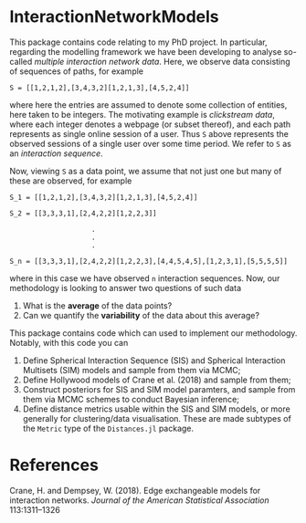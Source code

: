 # InteractionNetworkModels

This package contains code relating to my PhD project. In particular, regarding the modelling framework we have been developing to analyse so-called *multiple interaction network data*. Here, we observe data consisting of sequences of paths, for example
```
S = [[1,2,1,2],[3,4,3,2][1,2,1,3],[4,5,2,4]]
```
where here the entries are assumed to denote some collection of entities, here taken to be integers. The motivating example is *clickstream data*, where each integer denotes a webpage (or subset thereof), and each path represents as single online session of a user. Thus `S` above represents the observed sessions of a single user over some time period. We refer to `S` as an *interaction sequence*.

Now, viewing `S` as a data point, we assume that not just one but many of these are observed, for example 

```
S_1 = [[1,2,1,2],[3,4,3,2][1,2,1,3],[4,5,2,4]]

S_2 = [[3,3,3,1],[2,4,2,2][1,2,2,3]]

                    .
                    .
                    .

S_n = [[3,3,3,1],[2,4,2,2][1,2,2,3],[4,4,5,4,5],[1,2,3,1],[5,5,5,5]]
```
where in this case we have observed `n` interaction sequences. Now, our methodology is looking to answer two questions of such data 
1. What is the **average** of the data points?
2. Can we quantify the **variability** of the data about this average?

This package contains code which can used to implement our methodology. Notably, with this code you can
1. Define Spherical Interaction Sequence (SIS) and Spherical Interaction Multisets (SIM) models and sample from them via MCMC;
2. Define Hollywood models of Crane et al. (2018) and sample from them;
3. Construct posteriors for SIS and SIM model paramters, and sample from them via MCMC schemes to conduct Bayesian inference;
4. Define distance metrics usable within the SIS and SIM models, or more generally for clustering/data visualisation. These are made subtypes of the `Metric` type of the `Distances.jl` package.


# References 
Crane, H. and Dempsey, W. (2018).  Edge exchangeable models for interaction networks. *Journal of the American Statistical Association* 113:1311–1326

<!-- ## Installation Note

This package contains `PythonOT.jl` in its dependencies, which itself calls python code (specifically, the Python Optimal Transport (POT) library). Thus one will clearly need a Python installation for this package to work. Thankfully, `PythonOT.jl` will sort this for you, installing python in a Julia-specific folder by making use of the `Conda.jl` package. However, the `Conda.jl` package defaults to python version 3.9, and at the moment of writing this led to issues. If this is the case for you then a solution is to specify `Conda.jl` to use Python 3.8, the approach of which we now outline. 

For now, you can do the following in your root Julia enviroment. If you have never installed `Conda.jl` then you can skip the next comment a move to the steps bellow. If you *have* installed `Conda.jl` before then call `Pkg.rm("Conda")` to remove it and follow this with `Pkg.gc()`. Now, do the following 
1. In Julia REPL run `ENV["CONDA_JL_VERSION"]="3.8"` 
2. Install `PyCall.jl` via `Pkg.add("PyCall")`
3. Install `Conda.jl` via `Pkg.add("Conda")`
4. Build `PyCall` via `Pkg.build("PyCall")`

When we did these steps above the package seemd to install fine.  -->

<!-- ## Data Structures

We represent a path with a vector of `Int` or `String` values. That is, if `x` is to store a path then we can have 
1. `x::Vector{Int}` - when we denote vertices with integers
2. `x::Vector{String}` - when we denote vertices with characters  

for example we might have `x=[1,2,1,2]` or `x=["a", "b", "a", "b"]`. 

We then represent an interaction sequence with vector of vectors of `Int` or `String`, that is, if `S` denotes our interaction sequence, we can have 
1. `S::Vector{Vector{Int}}`
2. `S::Vector{Vector{String}}`

for example, we might have `S = [[1,2], [3,4,1], [5,1,2]]` or `S = [["a", "b", "a"], ["c", "d"], ["a", "b", "c","a"]]`.

For readability we define the following aliases 
1. `Path{T} = Vector{T}` for `T = Int` and `T=String`
2. `InteractionSequence{T} = Vector{Vector{T}}` for `T = Int` and `T=String`

that is, we can use `Path{T}` and `InteractionSequence{T}` as we would `Vector{T}` or `Vector{Vector{T}}`. This is purely out of convenience. 


## Distance Metrics

A key feature of our models are distance metrics. This includes distances between
1. Interactions, that is, paths;
2. Interaction sequences 
3. Interaction multisets 

We have defined some custom types to denote the various distance metrics. These have all been made subtypes of the `Metric` type of the `Distances.jl` package.  -->

<!-- ### Interaction Distances 

Here we introduce the abstract type `InteractionDistance`, intended to cover distances between any type of interaction (e.g. if perhaps you would like to extend this beyond interactions being paths). We then have a further abstract subtype `PathDistance<:InteractionDistance`, which is to cover specifically distances between paths. Current supported path distances are a follows 

* *Longest Common Subsequence (LCS) Distance* - instantiated via `LCS()`
* *Longest Common Subpath (LCP) Distance* - instantiated via `LCP()`
* *Normalised LCS Distance* - instantiated via `NormLCS()`
* *Normalised LCP Distance* - instantiated via `NormLCP()`

Once a distance has been defined it can be called naturally as a function on two suitable arguments. For example, the following would evaluate the LCS distance between `x` and `y`
```julia
d = LCS()
x = [1,2,1,2]
y = [1,3,1,3]
d(x,y)
```

### Interaction Sequence Distances 

### Interaction Multiset Distances 


## Defining and Sampling From Models

Model types have been constructed to define models discussed in the paper. These include (i) Spherical Path Family (SPF) distributions (ii) Spherical Interaction Sequence (SIS) family distributions (iii) Spherical Interaction Multiset (SIM) family distributions. 

These are instantiated as follows 
* **Spherical Path Family (SPF)** - `SPF()`
    ```Julia
    Iᵐ = [1,2,1,2,1,2,1] # Modal path (interaction)
    d = LCS() # distance metric
    γ = 3.9 # Dispersion
    𝒱 = collect(1:10) # Vertex set
    K = 20 # Maximum path length

    # Define model 
    model = SPF(Iᵐ, γ, d, 𝒱, K=K)
    ```

## Posterior Inference

### Defining Posterior Distributions 

### Samplers  -->